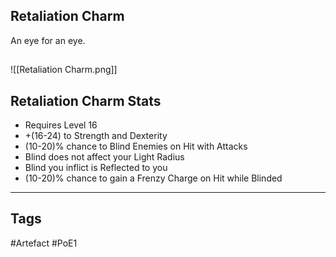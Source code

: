 ## Retaliation Charm
An eye for an eye.
##
![[Retaliation Charm.png]]
## Retaliation Charm Stats
- Requires Level 16
- +(16-24) to Strength and Dexterity
- (10-20)% chance to Blind Enemies on Hit with Attacks
- Blind does not affect your Light Radius
- Blind you inflict is Reflected to you
- (10-20)% chance to gain a Frenzy Charge on Hit while Blinded


---
## Tags
#Artefact
#PoE1